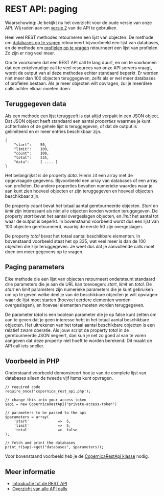 # REST API: paging

Waarschuwing: Je bekijkt nu het overzicht voor de oude versie van onze 
API. Wij raden aan om [versie 2](../restv2/rest-api.md) van de API te gebruiken.

Heel veel REST methodes retourneren een lijst van objecten. De methode om
[databases op te vragen](rest-get-databases) retourneert bijvoorbeeld een lijst
van databases, en de methode om [profielen op te vragen](rest-get-database-profiles)
retourneert een lijst van profielen. Zo zijn er nog veel meer.

Om te voorkomen dat een REST API call te lang duurt, en om te voorkomen dat een 
enkelvoudige call te veel resources van onze API servers vraagt, wordt de output 
van al deze methodes echter standaard beperkt. Er worden niet meer dan 100 objecten 
teruggegeven, zelfs als er wel meer databases of profielen bestaan. Als je meer 
objecten wilt opvragen, zul je meerdere calls achter elkaar moeten doen.

## Teruggegeven data

Als een methode een lijst teruggeeft is dat altijd verpakt in een JSON object.
Dat JSON object heeft standaard een aantal *properties* waarmee je kunt
achterhalen of de gehele lijst is teruggegeven, of dat de output is gelimiteerd
en er meer entries beschikbaar zijn.

    {
        "start":    50,
        "limit":    100,
        "count":    100,
        "total":    335,
        "data":     [ .... ]
    }

Het belangrijkst is de property *data*. Hierin zit een array met de opgevraagde 
gegevens. Bijvoorbeeld een array van databases of een array van profielen. De
andere properties bevatten numerieke waardes waar je aan kunt zien hoeveel
objecten er zijn teruggegeven en hoeveel objecten beschikbaar zijn.

De property *count* bevat het totaal aantal geretourneerde objecten. *Start*
en *limit* zijn interessant als niet alle objecten konden worden teruggegeven.
De property *start* bevat het aantal overgeslagen objecten, en *limit* het
aantal tot waar de output is beperkt. In bovenstaand voorbeeld wordt dus een
lijst van 100 objecten geretourneerd, waarbij de eerste 50 zijn overgeslagen.

De property *total* bevat het totaal aantal beschikbare elementen. In bovenstaand
voorbeeld staat het op 335, wat veel meer is dan de 100 objecten die zijn teruggegeven.
Je weet dus dat je aanvullende calls moet doen om meer gegevens op te vragen.

## Paging parameters

Elke methode die een lijst van objecten retourneert ondersteunt standaard
drie parameters die je aan de URL kan toevoegen: *start*, *limit* en *total*.
De *start* en *limit* parameters zijn numerieke parameters die je kunt gebruiken
om op te geven welke deel je van de beschikbare objecten je wilt opvragen: waar 
de lijst moet starten (hoeveel eerdere elementen worden overgeslagen), en 
hoeveel elementen moeten worden teruggegeven.

De parameter *total* is een boolean parameter die je op false kunt zetten om
aan te geven dat je geen interesse hebt in het totaal aantal beschikbare objecten. 
Het uitrekenen van het totaal aantal beschikbare objecten is een relatief zware
operatie. Als jouw script de property *total* in de geretourneerde JSON negeert, 
dan kun je net zo goed al van te voren aangeven dat deze property niet hoeft
te worden berekend. Dit maakt de API call iets sneller.

## Voorbeeld in PHP

Onderstaand voorbeeld demonstreert hoe je van de complete lijst van databases 
alleen de tweede vijf items kunt opvragen.

    // required code
    require_once('copernica_rest_api.php');
    
    // change this into your access token
    $api = new CopernicaRestApi("private-access-token")

    // parameters to be passed to the api
    $parameters = array(
        'start'             =>  5,
        'limit'             =>  5,
        'total'             =>  false
    );

    // fetch and print the databases
    print_r($api->get("databases", $parameters));

Voor bovenstaand voorbeeld heb je de [CopernicaRestApi klasse](rest-php) nodig.

## Meer informatie

* [Introductie tot de REST API](rest-api)
* [Overzicht van alle API calls](rest-api)
